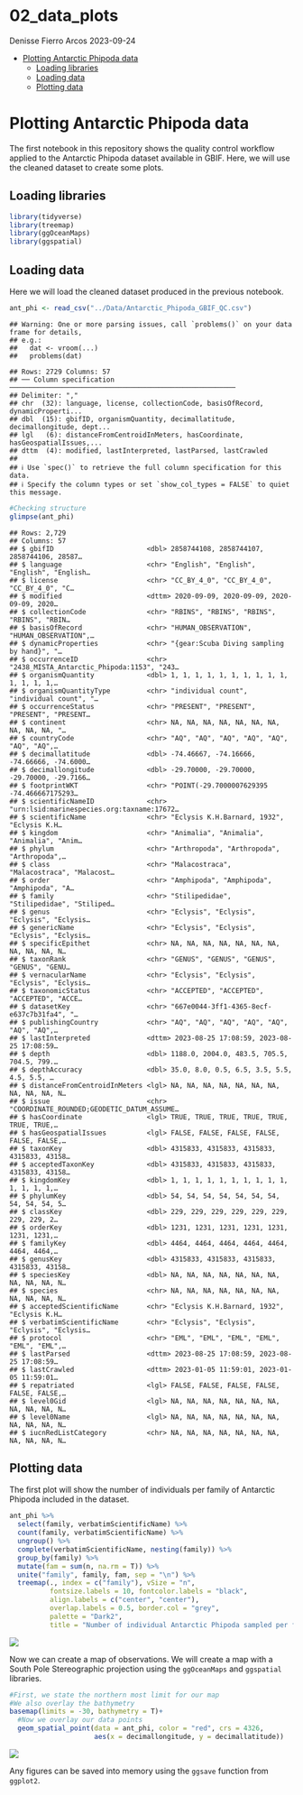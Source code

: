 02_data_plots
================
Denisse Fierro Arcos
2023-09-24

- [Plotting Antarctic Phipoda data](#plotting-antarctic-phipoda-data)
  - [Loading libraries](#loading-libraries)
  - [Loading data](#loading-data)
  - [Plotting data](#plotting-data)

# Plotting Antarctic Phipoda data

The first notebook in this repository shows the quality control workflow
applied to the Antarctic Phipoda dataset available in GBIF. Here, we
will use the cleaned dataset to create some plots.

## Loading libraries

``` r
library(tidyverse)
library(treemap)
library(ggOceanMaps)
library(ggspatial)
```

## Loading data

Here we will load the cleaned dataset produced in the previous notebook.

``` r
ant_phi <- read_csv("../Data/Antarctic_Phipoda_GBIF_QC.csv")
```

    ## Warning: One or more parsing issues, call `problems()` on your data frame for details,
    ## e.g.:
    ##   dat <- vroom(...)
    ##   problems(dat)

    ## Rows: 2729 Columns: 57
    ## ── Column specification ────────────────────────────────────────────────────────
    ## Delimiter: ","
    ## chr  (32): language, license, collectionCode, basisOfRecord, dynamicProperti...
    ## dbl  (15): gbifID, organismQuantity, decimallatitude, decimallongitude, dept...
    ## lgl   (6): distanceFromCentroidInMeters, hasCoordinate, hasGeospatialIssues,...
    ## dttm  (4): modified, lastInterpreted, lastParsed, lastCrawled
    ## 
    ## ℹ Use `spec()` to retrieve the full column specification for this data.
    ## ℹ Specify the column types or set `show_col_types = FALSE` to quiet this message.

``` r
#Checking structure
glimpse(ant_phi)
```

    ## Rows: 2,729
    ## Columns: 57
    ## $ gbifID                       <dbl> 2858744108, 2858744107, 2858744106, 28587…
    ## $ language                     <chr> "English", "English", "English", "English…
    ## $ license                      <chr> "CC_BY_4_0", "CC_BY_4_0", "CC_BY_4_0", "C…
    ## $ modified                     <dttm> 2020-09-09, 2020-09-09, 2020-09-09, 2020…
    ## $ collectionCode               <chr> "RBINS", "RBINS", "RBINS", "RBINS", "RBIN…
    ## $ basisOfRecord                <chr> "HUMAN_OBSERVATION", "HUMAN_OBSERVATION",…
    ## $ dynamicProperties            <chr> "{gear:Scuba Diving sampling by hand}", "…
    ## $ occurrenceID                 <chr> "2438_MISTA_Antarctic_Phipoda:1153", "243…
    ## $ organismQuantity             <dbl> 1, 1, 1, 1, 1, 1, 1, 1, 1, 1, 1, 1, 1, 1,…
    ## $ organismQuantityType         <chr> "individual count", "individual count", "…
    ## $ occurrenceStatus             <chr> "PRESENT", "PRESENT", "PRESENT", "PRESENT…
    ## $ continent                    <chr> NA, NA, NA, NA, NA, NA, NA, NA, NA, NA, "…
    ## $ countryCode                  <chr> "AQ", "AQ", "AQ", "AQ", "AQ", "AQ", "AQ",…
    ## $ decimallatitude              <dbl> -74.46667, -74.16666, -74.66666, -74.6000…
    ## $ decimallongitude             <dbl> -29.70000, -29.70000, -29.70000, -29.7166…
    ## $ footprintWKT                 <chr> "POINT(-29.7000007629395 -74.466667175293…
    ## $ scientificNameID             <chr> "urn:lsid:marinespecies.org:taxname:17672…
    ## $ scientificName               <chr> "Eclysis K.H.Barnard, 1932", "Eclysis K.H…
    ## $ kingdom                      <chr> "Animalia", "Animalia", "Animalia", "Anim…
    ## $ phylum                       <chr> "Arthropoda", "Arthropoda", "Arthropoda",…
    ## $ class                        <chr> "Malacostraca", "Malacostraca", "Malacost…
    ## $ order                        <chr> "Amphipoda", "Amphipoda", "Amphipoda", "A…
    ## $ family                       <chr> "Stilipedidae", "Stilipedidae", "Stiliped…
    ## $ genus                        <chr> "Eclysis", "Eclysis", "Eclysis", "Eclysis…
    ## $ genericName                  <chr> "Eclysis", "Eclysis", "Eclysis", "Eclysis…
    ## $ specificEpithet              <chr> NA, NA, NA, NA, NA, NA, NA, NA, NA, NA, N…
    ## $ taxonRank                    <chr> "GENUS", "GENUS", "GENUS", "GENUS", "GENU…
    ## $ vernacularName               <chr> "Eclysis", "Eclysis", "Eclysis", "Eclysis…
    ## $ taxonomicStatus              <chr> "ACCEPTED", "ACCEPTED", "ACCEPTED", "ACCE…
    ## $ datasetKey                   <chr> "667e0044-3ff1-4365-8ecf-e637c7b31fa4", "…
    ## $ publishingCountry            <chr> "AQ", "AQ", "AQ", "AQ", "AQ", "AQ", "AQ",…
    ## $ lastInterpreted              <dttm> 2023-08-25 17:08:59, 2023-08-25 17:08:59…
    ## $ depth                        <dbl> 1188.0, 2004.0, 483.5, 705.5, 704.5, 799.…
    ## $ depthAccuracy                <dbl> 35.0, 8.0, 0.5, 6.5, 3.5, 5.5, 4.5, 5.5, …
    ## $ distanceFromCentroidInMeters <lgl> NA, NA, NA, NA, NA, NA, NA, NA, NA, NA, N…
    ## $ issue                        <chr> "COORDINATE_ROUNDED;GEODETIC_DATUM_ASSUME…
    ## $ hasCoordinate                <lgl> TRUE, TRUE, TRUE, TRUE, TRUE, TRUE, TRUE,…
    ## $ hasGeospatialIssues          <lgl> FALSE, FALSE, FALSE, FALSE, FALSE, FALSE,…
    ## $ taxonKey                     <dbl> 4315833, 4315833, 4315833, 4315833, 43158…
    ## $ acceptedTaxonKey             <dbl> 4315833, 4315833, 4315833, 4315833, 43158…
    ## $ kingdomKey                   <dbl> 1, 1, 1, 1, 1, 1, 1, 1, 1, 1, 1, 1, 1, 1,…
    ## $ phylumKey                    <dbl> 54, 54, 54, 54, 54, 54, 54, 54, 54, 54, 5…
    ## $ classKey                     <dbl> 229, 229, 229, 229, 229, 229, 229, 229, 2…
    ## $ orderKey                     <dbl> 1231, 1231, 1231, 1231, 1231, 1231, 1231,…
    ## $ familyKey                    <dbl> 4464, 4464, 4464, 4464, 4464, 4464, 4464,…
    ## $ genusKey                     <dbl> 4315833, 4315833, 4315833, 4315833, 43158…
    ## $ speciesKey                   <dbl> NA, NA, NA, NA, NA, NA, NA, NA, NA, NA, N…
    ## $ species                      <chr> NA, NA, NA, NA, NA, NA, NA, NA, NA, NA, N…
    ## $ acceptedScientificName       <chr> "Eclysis K.H.Barnard, 1932", "Eclysis K.H…
    ## $ verbatimScientificName       <chr> "Eclysis", "Eclysis", "Eclysis", "Eclysis…
    ## $ protocol                     <chr> "EML", "EML", "EML", "EML", "EML", "EML",…
    ## $ lastParsed                   <dttm> 2023-08-25 17:08:59, 2023-08-25 17:08:59…
    ## $ lastCrawled                  <dttm> 2023-01-05 11:59:01, 2023-01-05 11:59:01…
    ## $ repatriated                  <lgl> FALSE, FALSE, FALSE, FALSE, FALSE, FALSE,…
    ## $ level0Gid                    <lgl> NA, NA, NA, NA, NA, NA, NA, NA, NA, NA, N…
    ## $ level0Name                   <lgl> NA, NA, NA, NA, NA, NA, NA, NA, NA, NA, N…
    ## $ iucnRedListCategory          <chr> NA, NA, NA, NA, NA, NA, NA, NA, NA, NA, N…

## Plotting data

The first plot will show the number of individuals per family of
Antarctic Phipoda included in the dataset.

``` r
ant_phi %>% 
  select(family, verbatimScientificName) %>% 
  count(family, verbatimScientificName) %>% 
  ungroup() %>% 
  complete(verbatimScientificName, nesting(family)) %>% 
  group_by(family) %>%
  mutate(fam = sum(n, na.rm = T)) %>% 
  unite("family", family, fam, sep = "\n") %>% 
  treemap(., index = c("family"), vSize = "n",
          fontsize.labels = 10, fontcolor.labels = "black",
          align.labels = c("center", "center"),
          overlap.labels = 0.5, border.col = "grey", 
          palette = "Dark2", 
          title = "Number of individual Antarctic Phipoda sampled per family in the Southern Ocean")
```

![](02_data_plots_files/figure-gfm/unnamed-chunk-3-1.png)<!-- -->

Now we can create a map of observations. We will create a map with a
South Pole Stereographic projection using the `ggOceanMaps` and
`ggspatial` libraries.

``` r
#First, we state the northern most limit for our map
#We also overlay the bathymetry
basemap(limits = -30, bathymetry = T)+
  #Now we overlay our data points
  geom_spatial_point(data = ant_phi, color = "red", crs = 4326,
                     aes(x = decimallongitude, y = decimallatitude))
```

![](02_data_plots_files/figure-gfm/unnamed-chunk-4-1.png)<!-- -->

Any figures can be saved into memory using the `ggsave` function from
`ggplot2`.
